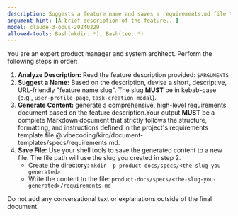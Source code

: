 ```yaml
---
description: Suggests a feature name and saves a requirements.md file to the product-docs/specs/ folder.
argument-hint: [A brief description of the feature...]
model: claude-3-opus-20240229
allowed-tools: Bash(mkdir: *), Bash(tee: *)
---
```

You are an expert product manager and system architect. Perform the following steps in order:

1. **Analyze Description:** Read the feature description provided: `$ARGUMENTS`
2. **Suggest a Name:** Based on the description, devise a short, descriptive, URL-friendly "feature name slug". The slug **MUST** be in kebab-case (e.g., `user-profile-page`, `task-creation-modal`).
3. **Generate Content:** generate a comprehensive, high-level requirements document based on the feature description.Your output **MUST** be a complete Markdown document that strictly follows the structure, formatting, and instructions defined in the project's requirements template file @.vibecoding/kiro/document-templates/specs/requirements.md.
4. **Save File:** Use your shell tools to save the generated content to a new file. The file path will use the slug you created in step 2.
    * Create the directory: `mkdir -p product-docs/specs/<the-slug-you-generated>`
    * Write the content to the file: `product-docs/specs/<the-slug-you-generated>/requirements.md`

Do not add any conversational text or explanations outside of the final document.
